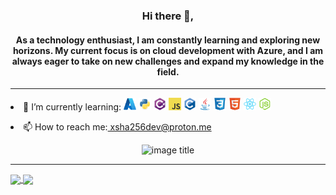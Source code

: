 <dev id="header" align="center">
<H3 align="center">
Hi there 👋,
</H3>
<H4 align="center">
As a technology enthusiast, I am constantly learning and exploring new horizons. My current focus is on cloud development with Azure, and I am always eager to take on new challenges and expand my knowledge in the field.
</H4>
</dev>

<hr size="3" width="100%" color="blue" align="center">

<p dir="auto">
  <li>  🌱 I’m currently learning: </l> 
  <code><a target="_blank" rel="noopener noreferrer nofollow" href="https://github.com/devicons/devicon/blob/master/icons/azure/azure-original.svg"><img height="20" alt="typescript" src="https://github.com/devicons/devicon/blob/master/icons/azure/azure-original.svg" style="max-width: 100%;"></a></code>
  <code><a target="_blank" rel="noopener noreferrer nofollow" href="https://github.com/devicons/devicon/blob/master/icons/python/python-original.svg"><img height="20" alt="typescript" src="https://github.com/devicons/devicon/blob/master/icons/python/python-original.svg" style="max-width: 100%;"></a></code>
<code><a target="_blank" rel="noopener noreferrer nofollow" href="https://github.com/devicons/devicon/blob/master/icons/csharp/csharp-original.svg"><img height="20" alt="nodejs" src="https://github.com/devicons/devicon/blob/master/icons/csharp/csharp-original.svg" style="max-width: 100%;"></a></code>
<code><a target="_blank" rel="noopener noreferrer nofollow" href="https://raw.githubusercontent.com/github/explore/80688e429a7d4ef2fca1e82350fe8e3517d3494d/topics/javascript/javascript.png"><img height="20" alt="javascript" src="https://raw.githubusercontent.com/github/explore/80688e429a7d4ef2fca1e82350fe8e3517d3494d/topics/javascript/javascript.png" style="max-width: 100%;"></a></code>
 <code><a target="_blank" rel="noopener noreferrer nofollow" href="https://github.com/devicons/devicon/blob/master/icons/c/c-original.svg"><img height="20" alt="graphql" src="https://github.com/devicons/devicon/blob/master/icons/c/c-original.svg" style="max-width: 100%;"></a></code>
<code><a target="_blank" rel="noopener noreferrer nofollow" href="https://github.com/devicons/devicon/blob/master/icons/java/java-original.svg"><img height="20" alt="react" src="https://github.com/devicons/devicon/blob/master/icons/java/java-original.svg" style="max-width: 100%;"></a></code>
<code><a target="_blank" rel="https://github.com/devicons/devicon/blob/master/icons/css3/css3-original.svg"><img height="20" alt="nodejs" src="https://github.com/devicons/devicon/blob/master/icons/css3/css3-original.svg" style="max-width: 100%;"></a></code>
<code><a target="_blank" rel="https://github.com/devicons/devicon/blob/master/icons/html5/html5-original.svg"><img height="20" alt="nodejs" src="https://github.com/devicons/devicon/blob/master/icons/html5/html5-original.svg" style="max-width: 100%;"></a></code>
  <code><a target="_blank" rel="noopener noreferrer nofollow" href="https://github.com/devicons/devicon/blob/master/icons/react/react-original.svg"><img height="20" alt="typescript" src="https://github.com/devicons/devicon/blob/master/icons/react/react-original.svg" style="max-width: 100%;"></a></code>
  <code><a target="_blank" rel="noopener noreferrer nofollow" href="https://github.com/devicons/devicon/blob/master/icons/nodejs/nodejs-plain.svg"><img height="20" alt="typescript" src="https://github.com/devicons/devicon/blob/master/icons/nodejs/nodejs-plain.svg" style="max-width: 100%;"></a></code>
</p>

<p><li>  📫 How to reach me:<a href="mailto:xsha256dev@proton.me "> xsha256dev@proton.me</a> </l> </p>

<p align="center">
<img src="https://komarev.com/ghpvc/?username=xsha256&label=Profile+views&style=plastic&color=blue" alt="image title" data-canonical-src="https://rushter.com/counter.svg" style="max-width: 100%;">
 </p>



<hr size="3" width="100%" color="blue" align="center">


<a href="https://github.com/anuraghazra/github-readme-stats">
  <img align="center" src="https://github-readme-stats.vercel.app/api/top-langs/?username=xsha256&langs_count=10" />
</a>
<a href="https://git.io/streak-stats">
  <img align="center" src="https://github-readme-streak-stats.herokuapp.com?user=xsha256&theme=holi-theme" />
</a>




<!-- Comentario:

 [![HitCount](https://hits.dwyl.com/xsha256/Counter.svg?style=flat)](http://hits.dwyl.com/xsha256/Counter)
  [![HitCount](https://hits.dwyl.com/xsha256/Counter.svg?style=flat&show=unique)](http://hits.dwyl.com/xsha256/Counter)
  [![HitCount](https://hits.dwyl.com/xsha256/Counter.svg?style=flat-square)](http://hits.dwyl.com/xsha256/Counter)
  ![](https://komarev.com/ghpvc/?username=xsha256&label=PROFILE+VIEWS&style=plastic&color=blue)

<a href="https://github.com/anuraghazra/github-readme-stats">
  <img align="center" src="https://github-readme-stats.vercel.app/api/top-langs/?username=anuraghazra&langs_count=8)](https://github.com/anuraghazra/github-readme-stats)&langs_count=8))](https://github.com/anuraghazra/github-readme-stats" />
</a>


 <a href="https://github-readme-stats.vercel.app/api?username=xsha256&show_icons=true&theme=radical">
  <img align="center" src="https://github-readme-stats.vercel.app/api?username=xsha256&show_icons=true&&theme=transparent&count_private=true" />
</a>

**xsha256/xsha256** is a ✨ _special_ ✨ repository because its `README.md` (this file) appears on your GitHub profile.

Here are some ideas to get you started:

- 🔭 I’m currently working on ...
- 🌱 I’m currently learning ...
- 👯 I’m looking to collaborate on ...
- 🤔 I’m looking for help with ...
- 💬 Ask me about ...
- 📫 How to reach me: ...
- 😄 Pronouns: ...
- ⚡ Fun fact: ...
-->
